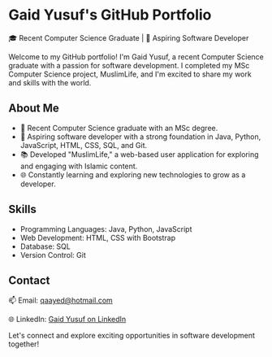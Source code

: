 # Gaid Yusuf's GitHub Portfolio

🎓 Recent Computer Science Graduate | 🚀 Aspiring Software Developer

Welcome to my GitHub portfolio! I'm Gaid Yusuf, a recent Computer Science graduate with a passion for software development. I completed my MSc Computer Science project, MuslimLife, and I'm excited to share my work and skills with the world.

## About Me

- 🌟 Recent Computer Science graduate with an MSc degree.
- 🚀 Aspiring software developer with a strong foundation in Java, Python, JavaScript, HTML, CSS, SQL, and Git.
- 📚 Developed "MuslimLife," a web-based user application for exploring and engaging with Islamic content.
- 🌐 Constantly learning and exploring new technologies to grow as a developer.

## Skills

- Programming Languages: Java, Python, JavaScript
- Web Development: HTML, CSS with Bootstrap
- Database: SQL
- Version Control: Git

## Contact

📫 Email: [qaayed@hotmail.com](mailto:qaayed@hotmail.com)

🌐 LinkedIn: [Gaid Yusuf on LinkedIn](https://www.linkedin.com/in/gaid-yusuf-4b7b85166/?originalSubdomain=uk)

Let's connect and explore exciting opportunities in software development together!
